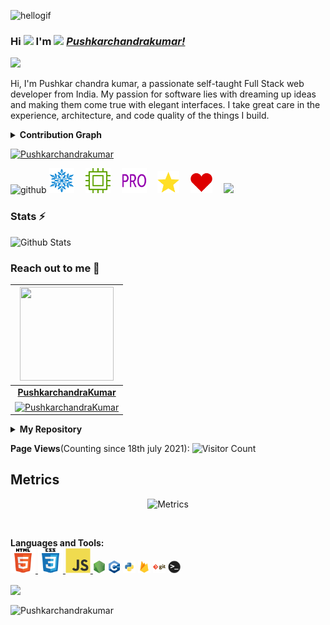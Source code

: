 <p>
 <img align="left" src="https://user-images.githubusercontent.com/67560900/107698101-10797e00-6cda-11eb-8357-b7808d66151a.gif" width="310px" alt="hellogif">
</p><br/>

### Hi <img src="https://media.giphy.com/media/hvRJCLFzcasrR4ia7z/giphy.gif" width="39px">  I'm <img src="https://emojis.slackmojis.com/emojis/images/1547582922/5197/party_blob.gif?1547582922" width="45"/> [***Pushkarchandrakumar!***](https://github.com/Pushkarchandrakumar/)
![](https://komarev.com/ghpvc/?username=Pushkarchandrakumar&color=green)

<!--
**Pushkarchandrakr/Pushkarchandrakr** is a ✨ _special_ ✨ repository because its `README.md` (this file) appears on your GitHub profile.

Here are some ideas to get you started:

- 🔭 I’m currently working on ...
- 🌱 I’m currently learning ...
- 👯 I’m looking to collaborate on ...
- 🤔 I’m looking for help with ...
- 💬 Ask me about ...
- 📫 How to reach me: ...
- 😄 Pronouns: ...
- ⚡ Fun fact: ...
-->
Hi, I'm Pushkar chandra kumar, a passionate self-taught Full Stack web developer  from India. My passion for software lies with dreaming up ideas and making them come true with elegant interfaces. I take great care in the experience, architecture, and code quality of the things I build.


<details><summary><b>Contribution Graph</b></summary>
<br/>
<p align="center">
    <img
        width="100%"
        src="https://activity-graph.herokuapp.com/graph?username=pushkarchandrakumar&custom_title=Contribution+Graph&theme=react-dark"
    />
</p>
</details>

<p align="left"> <a href="https://github.com/ryo-ma/github-profile-trophy"><img src="https://github-profile-trophy.vercel.app/?username=Pushkarchandrakumar" alt="Pushkarchandrakumar" />
</a> </p>
<img src='https://cdn.jsdelivr.net/npm/simple-icons@3.0.1/icons/github.svg' alt='github' height='40'>
<a href='https://archiveprogram.github.com/'>
<img src='https://raw.githubusercontent.com/acervenky/animated-github-badges/master/assets/acbadge.gif' width='40' height='40'></a> 
<a href='https://docs.github.com/en/developers'><img src='https://raw.githubusercontent.com/acervenky/animated-github-badges/master/assets/devbadge.gif' width='40' height='40'></a> 
<a href='https://github.com/pricing'><img src='https://raw.githubusercontent.com/acervenky/animated-github-badges/master/assets/pro.gif' width='40' height='40'></a> 
<a href='https://stars.github.com/'><img src='https://raw.githubusercontent.com/acervenky/animated-github-badges/master/assets/starbadge.gif' width='35' height='35'></a>
 <a href='https://docs.github.com/en/github/supporting-the-open-source-community-with-github-sponsors'><img src='https://raw.githubusercontent.com/acervenky/animated-github-badges/master/assets/sponsorbadge.gif' width='35' height='35'></a> 
<img height="160em" src="https://github-readme-stats.vercel.app/api?username=pushkarchandrakumar&show_icons=true&hide_border=true&&count_private=true&include_all_commits=true&theme=tokyonight" />

### Stats ⚡️

![Github Stats](https://github-stats-alpha.vercel.app/api/?username=pushkarchandraKumar&tc=333&ic=333)

<h3>Reach out to me 🙏</h3>

|  <a href="https://pushkarchandrakumar.netlify.app/"><img src="https://i.ibb.co/7Rqm7Gn/bde493fed4ac.jpg" width="150px" height="150px" /></a> |
|:---------------------------------------------------------------------------------------------------------------------------------------: |
|       **[PushkarchandraKumar ](https://pushkarchandrakumar.netlify.app/)**                                                                                |
|<a href="https://t.me/Pushkar_chatbot" target="blank"><img align="center" src="https://upload-icon.s3.us-east-2.amazonaws.com/uploads/icons/png/1766858341556105723-512.png" alt="PushkarchandraKumar" height="40" width="40" /></a> |



<details><summary><b>My Repository</b></summary>
<br/>

<a href="https://github.com/Pushkarchandrakumar/Github-user-Finder">
 <img align="center" src="https://github-readme-stats.vercel.app/api/pin/?username=pushkarchandraKumar&repo=Github-user-Finder&theme=dark" />
</a>
<a href="https://github.com/Pushkarchandrakumar/Paintpad-tool">
 <img align="center" src="https://github-readme-stats.vercel.app/api/pin/?username=pushkarchandraKumar&repo=Paintpad-tool&theme=dark" />
</a>


</details>


**Page Views**(Counting since 18th july 2021): ![Visitor Count](https://profile-counter.glitch.me/pushkarchandrakumar/count.svg)


## Metrics
<div align="center">

![Metrics](https://metrics.lecoq.io/pushkarchandraKumar?template=classic&achievements=1&achievements.threshold=C&achievements.secrets=true&achievements.limit=0&config.timezone=Asia%2FCalcutta )</div>

<br>

<!--START_SECTION:waka-->
<!--END_SECTION:waka-->

**Languages and Tools:**  
<a href="https://www.w3.org/html/" target="_blank"> <img src="https://raw.githubusercontent.com/devicons/devicon/master/icons/html5/html5-original-wordmark.svg" alt="html5" width="40" height="40"/> </a>
    <a href="https://www.w3schools.com/css/" target="_blank"> <img src="https://raw.githubusercontent.com/devicons/devicon/master/icons/css3/css3-original-wordmark.svg" alt="css3" width="40" height="40"/> </a>
<a href="https://developer.mozilla.org/en-US/docs/Web/JavaScript" target="_blank"> <img src="https://raw.githubusercontent.com/devicons/devicon/master/icons/javascript/javascript-original.svg" alt="javascript" width="40" height="40"/> </a>
<code><img height="20" src="https://raw.githubusercontent.com/github/explore/80688e429a7d4ef2fca1e82350fe8e3517d3494d/topics/nodejs/nodejs.png"></code>
<code><img height="20" src="https://raw.githubusercontent.com/github/explore/80688e429a7d4ef2fca1e82350fe8e3517d3494d/topics/cpp/cpp.png"></code>
<code><img height="20" src="https://raw.githubusercontent.com/github/explore/80688e429a7d4ef2fca1e82350fe8e3517d3494d/topics/python/python.png"></code>
<code><img height="20" src="https://raw.githubusercontent.com/github/explore/80688e429a7d4ef2fca1e82350fe8e3517d3494d/topics/firebase/firebase.png"></code>
<code><img height="20" src="https://raw.githubusercontent.com/github/explore/80688e429a7d4ef2fca1e82350fe8e3517d3494d/topics/git/git.png"></code>
<code><img height="20" src="https://raw.githubusercontent.com/github/explore/80688e429a7d4ef2fca1e82350fe8e3517d3494d/topics/terminal/terminal.png"></code>

<a href="https://github.com/pushkarchandrakumar/convoychat">
  <img align="center" src="https://github-readme-stats.vercel.app/api/top-langs/?username=pushkarchandrakumar&theme=tokyonight" />
</a>
<p><img align="center" src="https://github-readme-streak-stats.herokuapp.com/?user=Pushkarchandrakumar&theme=dark" alt="Pushkarchandrakumar" /></p>
